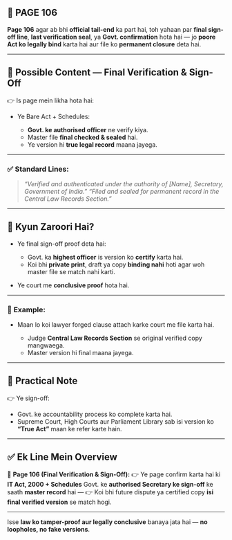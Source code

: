 ## 📄 **PAGE 106**

**Page 106** agar ab bhi **official tail-end** ka part hai, toh yahaan par **final sign-off line**, **last verification seal**, ya **Govt. confirmation** hota hai — jo **poore Act ko legally bind** karta hai aur file ko **permanent closure** deta hai.

---

## 🔹 **Possible Content — Final Verification & Sign-Off**

👉 Is page mein likha hota hai:

* Ye Bare Act + Schedules:

  * **Govt. ke authorised officer** ne verify kiya.
  * Master file **final checked & sealed** hai.
  * Ye version hi **true legal record** maana jayega.

---

### ✅ **Standard Lines:**

> *“Verified and authenticated under the authority of \[Name], Secretary, Government of India.”*
> *“Filed and sealed for permanent record in the Central Law Records Section.”*

---

## 🔹 **Kyun Zaroori Hai?**

* Ye final sign-off proof deta hai:

  * Govt. ka **highest officer** is version ko **certify** karta hai.
  * Koi bhi **private print**, draft ya copy **binding nahi** hoti agar woh master file se match nahi karti.
* Ye court me **conclusive proof** hota hai.

---

### 🧩 **Example:**

* Maan lo koi lawyer forged clause attach karke court me file karta hai.

  * Judge **Central Law Records Section** se original verified copy mangwaega.
  * Master version hi final maana jayega.

---

## 🔹 **Practical Note**

👉 Ye sign-off:

* Govt. ke accountability process ko complete karta hai.
* Supreme Court, High Courts aur Parliament Library sab isi version ko **“True Act”** maan ke refer karte hain.

---

## ✅ **Ek Line Mein Overview**

📌 **Page 106 (Final Verification & Sign-Off):**
👉 Ye page confirm karta hai ki **IT Act, 2000 + Schedules** Govt. ke **authorised Secretary ke sign-off** ke saath **master record** hai —
👉 Koi bhi future dispute ya certified copy **isi final verified version** se match hogi.

---

Isse **law ko tamper-proof aur legally conclusive** banaya jata hai — **no loopholes, no fake versions**.
